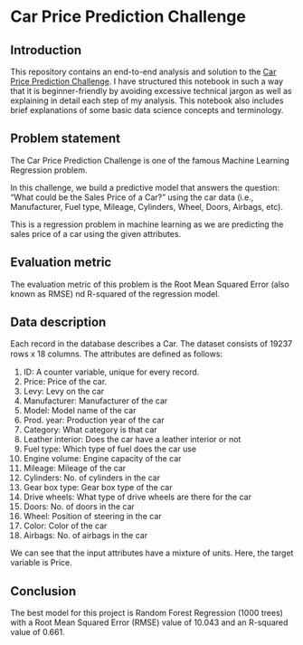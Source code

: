 # Car Price Prediction Challenge 

## Introduction
This repository contains an end-to-end analysis and solution to the [Car Price Prediction Challenge](https://www.kaggle.com/datasets/deepcontractor/car-price-prediction-challenge).
I have structured this notebook in such a way that it is beginner-friendly by avoiding excessive technical jargon as well as explaining in detail
each step of my analysis. This notebook also includes brief explanations of some basic data science concepts and terminology.

## Problem statement
The Car Price Prediction Challenge is one of the famous Machine Learning Regression problem.

In this challenge, we build a predictive model that answers the question: “What could be the Sales Price of a Car?” using the car data (i.e., Manufacturer, Fuel type, Mileage, Cylinders, Wheel, Doors, Airbags, etc).

This is a regression problem in machine learning as we are predicting the sales price of a car using the given attributes.

## Evaluation metric
The evaluation metric of this problem is the Root Mean Squared Error (also known as RMSE) nd R-squared of the regression model.

## Data description

Each record in the database describes a Car. The dataset consists of 19237 rows x 18 columns. The attributes are deﬁned as follows: 

1. ID: A counter variable, unique for every record.
2. Price: Price of the car.
3. Levy: Levy on the car
4. Manufacturer: Manufacturer of the car
5. Model: Model name of the car
6. Prod. year: Production year of the car
7. Category: What category is that car
8. Leather interior: Does the car have a leather interior or not
9. Fuel type: Which type of fuel does the car use
10. Engine volume: Engine capacity of the car
11. Mileage: Mileage of the car
12. Cylinders: No. of cylinders in the car
13. Gear box type: Gear box type of the car
14. Drive wheels: What type of drive wheels are there for the car
15. Doors: No. of doors in the car
16. Wheel: Position of steering in the car
17. Color: Color of the car
18. Airbags: No. of airbags in the car

We can see that the input attributes have a mixture of units. Here, the target variable is Price.

## Conclusion

The best model for this project is Random Forest Regression (1000 trees) with a Root Mean Squared Error (RMSE) value of 10.043 and an R-squared value of 0.661.
